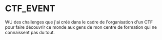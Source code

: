 # CTF_EVENT
WU des challenges que j'ai créé dans le cadre de l'organisation d'un CTF pour faire découvrir ce monde aux gens de mon centre de formation qui ne connaissent pas du tout. 
